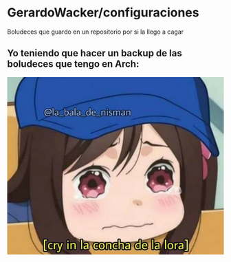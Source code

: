 # GerardoWacker/configuraciones
Boludeces que guardo en un repositorio por si la llego a cagar

## Yo teniendo que hacer un backup de las boludeces que tengo en Arch:
<img src="/cry in la concha de la lora.png" />
